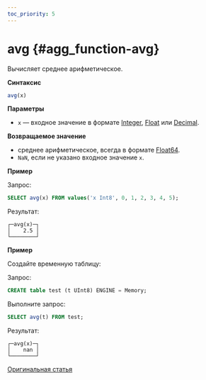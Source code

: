 ```yaml
---
toc_priority: 5
---
```


# avg {#agg_function-avg}

Вычисляет среднее арифметическое.

**Синтаксис**

``` sql
avg(x)
```

**Параметры**

-   `x` — входное значение в формате [Integer](../../../sql-reference/data-types/int-uint.md), [Float](../../../sql-reference/data-types/float.md) или [Decimal](../../../sql-reference/data-types/decimal.md).

**Возвращаемое значение**

-   среднее арифметическое, всегда в формате [Float64](../../../sql-reference/data-types/float.md).
-   `NaN`, если не указано входное значение `x`.

**Пример**

Запрос:

``` sql
SELECT avg(x) FROM values('x Int8', 0, 1, 2, 3, 4, 5);
```

Результат:

``` text
┌─avg(x)─┐
│    2.5 │
└────────┘
```

**Пример**

Создайте временную таблицу:

Запрос:

``` sql
CREATE table test (t UInt8) ENGINE = Memory;
```

Выполните запрос:

``` sql
SELECT avg(t) FROM test;
```

Результат:

``` text
┌─avg(x)─┐
│    nan │
└────────┘
```

[Оригинальная статья](https://clickhouse.tech/docs/ru/sql-reference/aggregate-functions/reference/avg/) <!--hide-->

